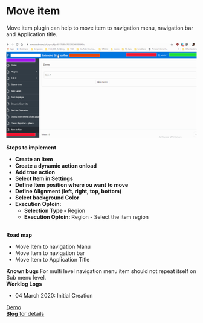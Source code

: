 # Move item
Move item plugin can help to move item to navigation menu, navigation bar and Application title.

<img src="https://raw.githubusercontent.com/ashishtheapexian/move_item/master/preview.gif">


<b>Steps to implement</b>

<ul>
<li><b>Create an Item</b></li>
<li><b>Create a dynamic action onload</b></li>
<li><b>Add true action</b></li>
<li><b>Select Item in Settings</b></li>
<li><b>Define Item position where ou want to move</b></li>
<li><b>Define Alignment (left, right, top, bottom)</b></li>
<li><b>Select background Color</b></li>
<li><b>Execution Optoin: </b>
      <ul><li><b>Selection Type -</b>  Region </li>
      <li><b>Execution Optoin: </b> Region - Select the item region</li>
      </ul></li>
</ul>
<br>
<b>Road map</b>
<ul>
  <li>Move Item to navigation Manu</li>
  <li>Move Item to navigation bar</li>
  <li>Move Item to Application Title</li>
</ul>
<b>Known bugs</b>
For multi level navigation menu item should not repeat itself on Sub menu level. 
<br>
<b>Worklog Logs</b>
<ul>
  <li>04 March 2020: Initial Creation </li>
</ul>


<a href="https://apex.oracle.com/pls/apex/f?p=93690:9:715744643044433:::::">Demo</a>
<br>
<a href="https://www.ashishashish.com"><b>Blog</b> for details</a>
